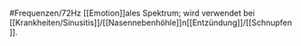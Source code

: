 #Frequenzen/72Hz
[[Emotion]]ales Spektrum; wird verwendet bei [[Krankheiten/Sinusitis]]/[[Nasennebenhöhle]]n[[Entzündung]]/[[Schnupfen]].